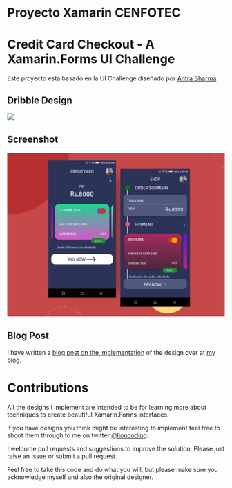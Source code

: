 # Proyecto Xamarin CENFOTEC 
# Credit Card Checkout - A Xamarin.Forms UI Challenge 

Este proyecto esta basado en la UI Challenge diseñado por  [Antra Sharma](https://dribbble.com/antra03).

## Dribble Design

![](https://cdn.dribbble.com/users/2330776/screenshots/7286466/media/2d214269c2b5da7da0f23d716c2bc78b.png)

## Screenshot

![](design/credit-card-ui-challenge_V2.png)

## Blog Post

I have written a [blog post on the implementation](https://lioncoding.com/2019/10/11/2019-10-11-xamarin-ui-challenge-credit-card-checkout/) of the design over at [my blog](https://lioncoding.com).

# Contributions

All the designs I implement are intended to be for learning more about techniques to create beautiful Xamarin.Forms interfaces.

if you have designs you think might be interesting to implement feel free to shoot them through to me on twitter [@lioncoding](https://twitter.com/lioncoding).

I welcome pull requests and suggestions to improve the solution. Please just raise an issue or submit a pull request.

Feel free to take this code and do what you will, but please make sure you acknowledge myself and also the original designer.
